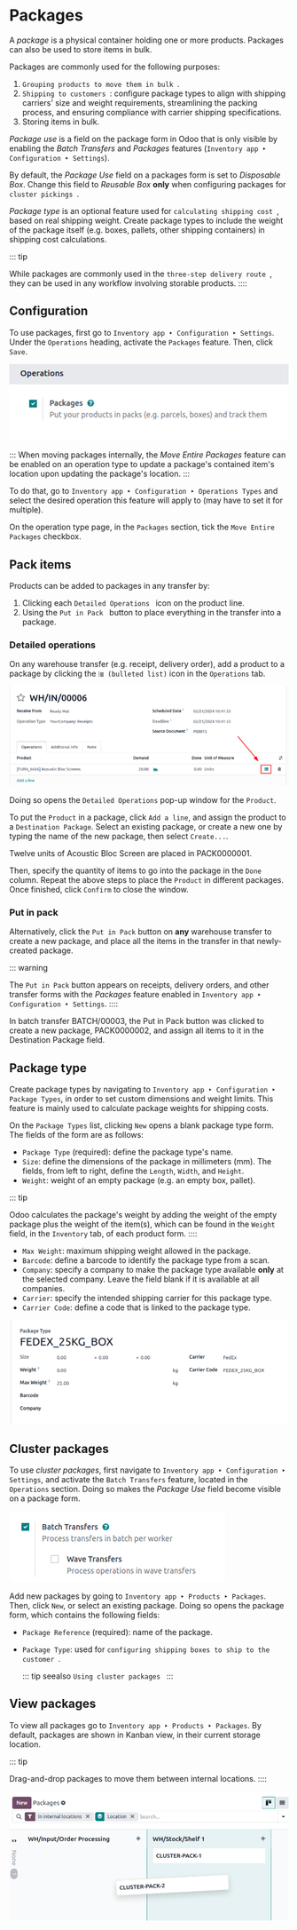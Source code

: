 # Packages

A *package* is a physical container holding one or more products.
Packages can also be used to store items in bulk.

Packages are commonly used for the following purposes:

1.  `Grouping products to move them in bulk `.
2.  `Shipping to customers `: configure package types to align with shipping
    carriers\' size and weight requirements, streamlining the packing
    process, and ensuring compliance with carrier shipping
    specifications.
3.  Storing items in bulk.

*Package use* is a field on the package form in Odoo that is only
visible by enabling the *Batch Transfers* and *Packages* features
(`Inventory app ‣ Configuration ‣ Settings`).

By default, the *Package Use* field on a packages form is set to
*Disposable Box*. Change this field to *Reusable Box* **only** when
configuring packages for `cluster pickings
`.

*Package type* is an optional feature used for
`calculating shipping cost
`, based on real shipping weight. Create package types to
include the weight of the package itself (e.g. boxes, pallets, other
shipping containers) in shipping cost calculations.

::: tip

While packages are commonly used in the `three-step delivery route
`, they can be used in any workflow involving storable
products.
::::

## Configuration 

To use packages, first go to
`Inventory app ‣ Configuration ‣ Settings`. Under the `Operations` heading, activate the `Packages` feature. Then, click `Save`.

![Activate the \*Packages\* setting in Inventory \> Configuration \> Settings.](package/enable-pack.png)

::: 
When moving packages internally, the *Move Entire Packages* feature can
be enabled on an operation type to update a package\'s contained item\'s
location upon updating the package\'s location.
:::

To do that, go to
`Inventory app ‣ Configuration ‣ Operations Types` and select the desired operation this feature will
apply to (may have to set it for multiple).

On the operation type page, in the `Packages` section, tick the `Move Entire
Packages` checkbox.

## Pack items 

Products can be added to packages in any transfer by:

1.  Clicking each
    `Detailed Operations ` icon on the product line.
2.  Using the
    `Put in Pack ` button to place everything in the transfer into a
    package.

### Detailed operations 

On any warehouse transfer (e.g. receipt, delivery order), add a product
to a package by clicking the `⦙≣ (bulleted list)` icon in the `Operations` tab.

![Show \"Detailed Operations\" icon in the product line.](package/detailed-operations.png)

Doing so opens the `Detailed Operations` pop-up window for the `Product`.

To put the `Product` in a package,
click `Add a line`, and assign the
product to a `Destination Package`.
Select an existing package, or create a new one by typing the name of
the new package, then select `Create...`.



Twelve units of Acoustic Bloc
Screen are placed in PACK0000001.


Then, specify the quantity of items to go into the package in the
`Done` column. Repeat the above steps
to place the `Product` in different
packages. Once finished, click `Confirm` to close the window.


### Put in pack 

Alternatively, click the `Put in Pack` button on **any** warehouse transfer to create a new
package, and place all the items in the transfer in that newly-created
package.

::: warning

The `Put in Pack` button appears on
receipts, delivery orders, and other transfer forms with the *Packages*
feature enabled in `Inventory app ‣ Configuration ‣
Settings`.
::::



In batch transfer BATCH/00003, the Put in Pack button was clicked to create a new
package, PACK0000002, and assign all
items to it in the Destination Package field.


## Package type 

Create package types by navigating to
`Inventory app ‣ Configuration ‣ Package
Types`, in order to set custom
dimensions and weight limits. This feature is mainly used to calculate
package weights for shipping costs.


On the `Package Types` list, clicking
`New` opens a blank package type
form. The fields of the form are as follows:

- `Package Type` (required): define
  the package type\'s name.
- `Size`: define the dimensions of
  the package in millimeters (mm). The fields, from left to right,
  define the `Length`,
  `Width`, and
  `Height`.
- `Weight`: weight of an empty
  package (e.g. an empty box, pallet).

::: tip

Odoo calculates the package\'s weight by adding the weight of the empty
package plus the weight of the item(s), which can be found in the
`Weight` field, in the
`Inventory` tab, of each product
form.
::::

- `Max Weight`: maximum shipping
  weight allowed in the package.
- `Barcode`: define a barcode to
  identify the package type from a scan.
- `Company`: specify a company to
  make the package type available **only** at the selected company.
  Leave the field blank if it is available at all companies.
- `Carrier`: specify the intended
  shipping carrier for this package type.
- `Carrier Code`: define a code that
  is linked to the package type.

![Package type for FedEx\'s 25 kilogram box.](package/package-type.png)

## Cluster packages 

To use *cluster packages*, first navigate to
`Inventory app ‣ Configuration ‣
Settings`, and activate the
`Batch Transfers` feature, located in
the `Operations` section. Doing so
makes the *Package Use* field become visible on a package form.

![Activate the \*Batch Transfers\* feature in Inventory \> Configuration \> Settings.](package/enable-batch.png)

Add new packages by going to
`Inventory app ‣ Products ‣ Packages`. Then, click `New`, or select an existing package. Doing so opens the
package form, which contains the following fields:

- `Package Reference` (required):
  name of the package.

- `Package Type`: used for
  `configuring shipping boxes to ship to the customer
  `.

  ::: tip
   seealso
`Using cluster packages `
:::

## View packages

To view all packages go to
`Inventory app ‣ Products ‣ Packages`. By default, packages are shown in Kanban view, in
their current storage location.

::: tip

Drag-and-drop packages to move them between internal locations.
::::

![Packages dashboard.](package/packages-kanban.png)
